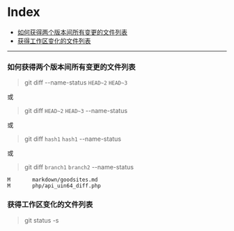 # Index
* [如何获得两个版本间所有变更的文件列表](#如何获得两个版本间所有变更的文件列表)
* [获得工作区变化的文件列表](#获得工作区变化的文件列表)

-------------------------------------------------------------------------

### 如何获得两个版本间所有变更的文件列表
>git diff --name-status `HEAD~2` `HEAD~3`

或
>git diff `HEAD~2` `HEAD~3` --name-status

或
>git diff `hash1` `hash1` --name-status

或
>git diff `branch1` `branch2` --name-status
```
M       markdown/goodsites.md
M       php/api_uin64_diff.php

```

### 获得工作区变化的文件列表
>git status -s

